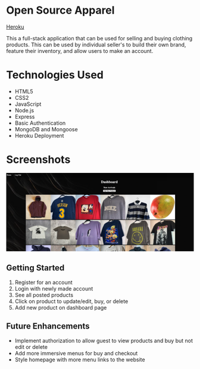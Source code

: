 # Open Source Apparel

[Heroku](https://open-source-apparel.herokuapp.com/)

This a full-stack application that can be used for selling and buying clothing products. This can be used by individual seller's to build their own brand, feature their inventory, and allow users to make an account. 

# Technologies Used
- HTML5
- CSS2
- JavaScript
- Node.js
- Express
- Basic Authentication
- MongoDB and Mongoose
- Heroku Deployment

# Screenshots
![""](/screenshots/shop.png)

## Getting Started
1. Register for an account
2. Login with newly made account
3. See all posted products 
4. Click on product to update/edit, buy, or delete
5. Add new product on dashboard page

## Future Enhancements
- Implement authorization to allow guest to view products and buy but not edit or delete
- Add more immersive menus for buy and checkout 
- Style homepage with more menu links to the website